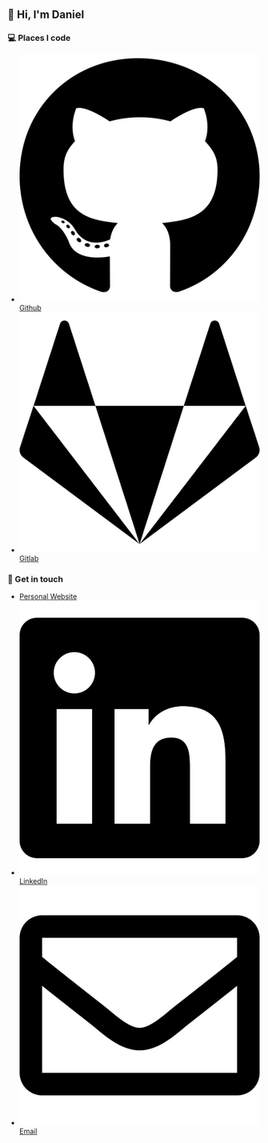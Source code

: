 <h2>👋 Hi, I'm Daniel</h2>

<h3>💻 Places I code</h3>
<ul>
  <li><a title="GitHub" href="https://github.com/TheOrangePuff"><img src="images/socials/github.svg" alt="">Github</a></li>
  <li><a title="GitLab" href="https://gitlab.com/TheOrangePuff"><img src="images/socials/gitlab.svg" alt="">Gitlab</a></li>
</ul>

<h3>💬 Get in touch</h3>
<ul>
  <li><a title="Website" href="https://danielvdp.com"><img src="images/socials/website.svg" alt="">Personal Website</a></li>
  <li><a title="LinkedIn" href="https://www.linkedin.com/in/daniel-van-der-ploeg/"><img src="images/socials/linkedin.svg" alt="">LinkedIn</a></li>
  <li><a title="Email me" href="mailto:danielvdp56@gmail.com"><img src="images/socials/envelope.svg" alt="">Email</a></li>
</ul>

